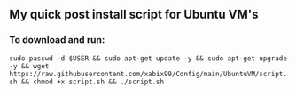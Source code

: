 ## My quick post install script for Ubuntu VM's
### To download and run:
`sudo passwd -d $USER && sudo apt-get update -y && sudo apt-get upgrade -y && wget https://raw.githubusercontent.com/xabix99/Config/main/UbuntuVM/script.sh && chmod +x script.sh && ./script.sh`
